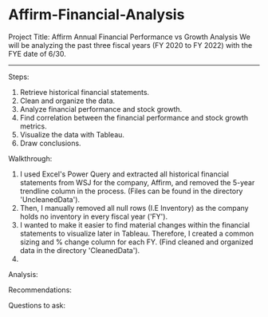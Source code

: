 # Affirm-Financial-Analysis

Project Title: Affirm Annual Financial Performance vs Growth Analysis
We will be analyzing the past three fiscal years (FY 2020 to FY 2022) with the FYE date of 6/30.

----------------------------------------------------------------------------------------------------

Steps: 
1) Retrieve historical financial statements.
2) Clean and organize the data. 
3) Analyze financial performance and stock growth.
4) Find correlation between the financial performance and stock growth metrics.
5) Visualize the data with Tableau.
6) Draw conclusions.

Walkthrough:
1) I used Excel's Power Query and extracted all historical financial statements from WSJ for the company, Affirm, and removed the 5-year trendline column in the process. (Files can be found in the directory 'UncleanedData').
2) Then, I manually removed all null rows (I.E Inventory) as the company holds no inventory in every fiscal year ('FY').
3) I wanted to make it easier to find material changes within the financial statements to visualize later in Tableau. Therefore, I created a common sizing and % change column for each FY. (Find cleaned and organized data in the directory 'CleanedData').
4) 




Analysis:




Recommendations:




Questions to ask:
